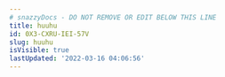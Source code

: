 ```yaml
---
# snazzyDocs - DO NOT REMOVE OR EDIT BELOW THIS LINE
title: huuhu
id: 0X3-CXRU-IEI-57V
slug: huuhu
isVisible: true
lastUpdated: '2022-03-16 04:06:56'
---
```

